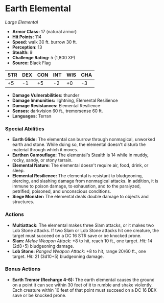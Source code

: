 # Earth Elemental

*Large* *Elemental*

- **Armor Class:** 17 (natural armor)
- **Hit Points:** 114 
- **Speed:** walk 30 ft. burrow 30 ft.
- **Perception**: 13
- **Stealth**: 9
- **Challenge Rating:** 5 (1,800 XP)
- **Source:** Black Flag

| STR | DEX | CON | INT | WIS | CHA |
| --- | --- | --- | --- | --- | --- |
| +5 | -1 | +5 | -2 | +0 | -3 |

- **Damage Vulnerabilities:** thunder
- **Damage Immunities:** lightning, Elemental Resilience
- **Damage Resistances:** Elemental Resilience
- **Senses:** darkvision 60 ft., tremorsense 60 ft.
- **Languages:** Terran

### Special Abilities

- **Earth Glide:** The elemental can burrow through nonmagical, unworked earth and stone. While doing so, the elemental doesn't disturb the material through which it moves.
- **Earthen Camouflage:** The elemental's Stealth is 14 while in muddy, rocky, sandy, or stony terrain.
- **Elemental Nature:** The elemental doesn't require air, food, drink, or sleep.
- **Elemental Resilience:** The elemental is resistant to bludgeoning, piercing, and slashing damage from nonmagical attacks. In addition, it is immune to poison damage, to exhaustion, and to the paralyzed, petrified, poisoned, and unconscious conditions.
- **Siege Monster:** The elemental deals double damage to objects and structures.

### Actions

- **Multiattack:** The elemental makes three Slam attacks, or it makes two Lob Stone attacks. If two Slam or Lob Stone attacks hit one creature, the target must succeed on a DC 16 STR save or be knocked prone.
- **Slam:** _Melee Weapon Attack:_ +8 to hit, reach 10 ft., one target. _Hit:_ 14 (2d8+5) bludgeoning damage.
- **Lob Stone:** _Ranged Weapon Attack:_ +8 to hit, range 20/60 ft., one target. _Hit:_ 21 (3d10+5) bludgeoning damage.

### Bonus Actions

- **Earth Tremor (Recharge 4-6):** The earth elemental causes the ground on a point it can see within 30 feet of it to rumble and shake violently. Each creature within 10 feet of that point must succeed on a DC 16 DEX save or be knocked prone.
